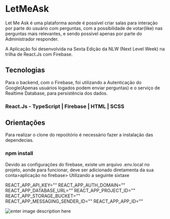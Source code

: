 # LetMeAsk

Let Me Ask é uma plataforma aonde é possível criar salas para interação por parte do usuário com perguntas, com a possibilidade de votar(like) nas perguntas mais relevantes, e sendo possível apenas por parte do Administrador responder. 

A Aplicação foi desenvolvida na Sexta Edição da NLW (Next Level Week) na trilha de React.Js com Firebase.


## Tecnologias

Para o backend, com o Firebase, foi utilizando a Autenticação do Google(Apenas usuários logados podem enviar perguntas) e o serviço de Realtime Database, para persistência dos dados.


### React.Js - TypeScript | Firebase | HTML | SCSS 

## Orientações 

Para realizar o clone do repoótório é necessário fazer a instalação das dependecias.

### npm install

Devido as configurações do firebase, existe um arquivo .env.local no projeto, aonde para funcionar, deve ser adicionado diretamenta da sua conta>aplicação no firebase> Utilizando a seguinte sixtaxe 

REACT_APP_API_KEY=""
REACT_APP_AUTH_DOMAIN=""
REACT_APP_DATABASE_URL=""
REACT_APP_PROJECT_ID=""
REACT_APP_STORAGE_BUCKET=""
REACT_APP_MESSAGING_SENDER_ID=""
REACT_APP_APP_ID=""


![enter image description here](https://github.com/FalconiN/letmeask-nlw6/blob/master/src/assets/images/letmeask.png?raw=true)